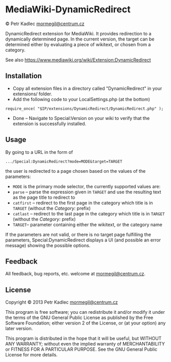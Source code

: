MediaWiki-DynamicRedirect
=========================

© Petr Kadlec <mormegil@centrum.cz>

DynamicRedirect extension for MediaWiki. It provides redirection to
a dynamically determined page. In the current version, the target can be
determined either by evaluating a piece of wikitext, or chosen from
a category.

See also https://www.mediawiki.org/wiki/Extension:DynamicRedirect

Installation
------------

* Copy all extension files in a directory called "DynamicRedirect" in your extensions/ folder.
* Add the following code to your LocalSettings.php (at the bottom)

`require_once( "$IP/extensions/DynamicRedirect/DynamicRedirect.php" );`

* Done – Navigate to Special:Version on your wiki to verify that the extension is successfully installed.

Usage
-----

By going to a URL in the form of

    .../Special:DynamicRedirect?mode=MODE&target=TARGET

the user is redirected to a page chosen based on the values of the parameters:

* `MODE` is the primary mode selector, the currently supported values are:
 * `parse` – parse the expression given in `TARGET` and use the resulting text as the page title to redirect to
 * `catfirst` – redirect to the first page in the category which title is in `TARGET` (without the _Category:_ prefix)
 * `catlast` – redirect to the last page in the category which title is in `TARGET` (without the _Category:_ prefix)
* `TARGET`– parameter containing either the wikitext, or the category name

If the parameters are not valid, or there is no target page fulfilling the parameters, Special:DynamicRedirect displays a UI (and possible an error message) showing the possible options.

Feedback
--------

All feedback, bug reports, etc. welcome at <mormegil@centrum.cz>.

License
-------

Copyright © 2013 Petr Kadlec <mormegil@centrum.cz>

This program is free software; you can redistribute it and/or
modify it under the terms of the GNU General Public License
as published by the Free Software Foundation; either version 2
of the License, or (at your option) any later version.

This program is distributed in the hope that it will be useful,
but WITHOUT ANY WARRANTY; without even the implied warranty of
MERCHANTABILITY or FITNESS FOR A PARTICULAR PURPOSE.  See the
GNU General Public License for more details.